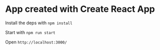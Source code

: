 # App created with Create React App

Install the deps with `npm install`

Start with `npm run start`

Open `http://localhost:3000/`